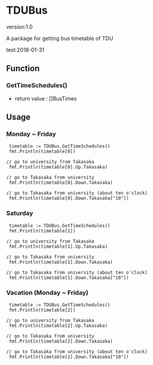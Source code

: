 # TDUBus

version:1.0

A package for getting bus timetable of TDU

test:2018-01-31

## Function

### GetTimeSchedules()

* return value : []BusTimes

## Usage

### Monday ~ Friday

```
 timetable := TDUBus.GetTimeSchedules()
 fmt.Println(timetable[0])

// go to university from Takasaka
 fmt.Println(timetable[0].Up.Takasaka)

// go to Takasaka from university
 fmt.Println(timetable[0].Down.Takasaka)

// go to Takasaka from university (about ten o'clock)
 fmt.Println(timetable[0].Down.Takasaka["10"])

```

### Saturday

```
 timetable := TDUBus.GetTimeSchedules()
 fmt.Println(timetable[1])

// go to university from Takasaka
 fmt.Println(timetable[1].Up.Takasaka)

// go to Takasaka from university
 fmt.Println(timetable[1].Down.Takasaka)

// go to Takasaka from university (about ten o'clock)
 fmt.Println(timetable[1].Down.Takasaka["10"])

```

### Vacation (Monday ~ Friday)

```
 timetable := TDUBus.GetTimeSchedules()
 fmt.Println(timetable[2])

// go to university from Takasaka
 fmt.Println(timetable[2].Up.Takasaka)

// go to Takasaka from university
 fmt.Println(timetable[2].Down.Takasaka)

// go to Takasaka from university (about ten o'clock)
 fmt.Println(timetable[2].Down.Takasaka["10"])

```
